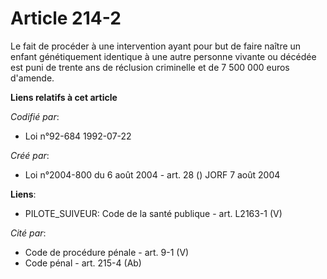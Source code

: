 # Article 214-2

Le fait de procéder à une intervention ayant pour but de faire naître un enfant génétiquement identique à une autre personne
vivante ou décédée est puni de trente ans de réclusion criminelle et de 7 500 000 euros d'amende.

**Liens relatifs à cet article**

_Codifié par_:

  - Loi n°92-684 1992-07-22

_Créé par_:

  - Loi n°2004-800 du 6 août 2004 - art. 28 () JORF 7 août 2004

**Liens**:

  - PILOTE_SUIVEUR: Code de la santé publique - art. L2163-1 (V)

_Cité par_:

  - Code de procédure pénale - art. 9-1 (V)
  - Code pénal - art. 215-4 (Ab)
